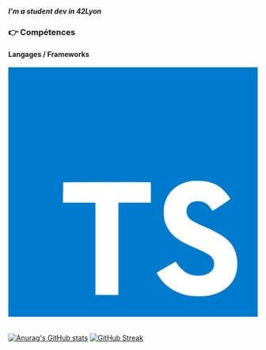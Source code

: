 ##### I'm a student dev in 42Lyon

### :point_right: Compétences
#### Langages / Frameworks
<img src="./assets/images/typescript.svg" alt ="typescript" title="Typescript"/>&nbsp;&nbsp; 

[![Anurag's GitHub stats](https://github-readme-stats.vercel.app/api?username=aucaland&show_icons=true&theme=radical)](https://github.com/anuraghazra/github-readme-stats)
[![GitHub Streak](https://github-readme-streak-stats.herokuapp.com/?user=aucaland)](https://git.io/streak-stats)
